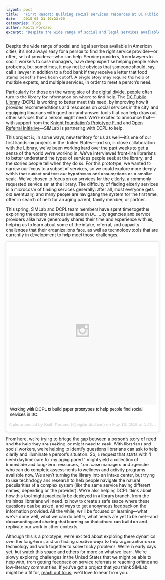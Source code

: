 ```yaml
---
layout: post
title:  "First Resort: Building social services resources at DC Public Library"
date:   2015-05-21 10:22:00
categories: blog
author: Keith Porcaro
excerpt: "Despite the wide range of social and legal services available in American cities, it’s not always easy for a person to find the right service provider—or often, set of providers—who can help. Service providers, from lawyers to social workers to case managers, have deep expertise helping people solve problems, but sometimes, it may not be obvious that someone should, say, call a lawyer in addition to a food bank if they receive a letter that food stamp benefits have been cut off.  A single story may require the help of multiple experts, and multiple services, in order to meet a person’s need."
---
```

Despite the wide range of social and legal services available in American cities, it’s not always easy for a person to find the right service provider—or often, set of providers—who can help. Service providers, from lawyers to social workers to case managers, have deep expertise helping people solve problems, but sometimes, it may not be obvious that someone should, say, call a lawyer in addition to a food bank if they receive a letter that food stamp benefits have been cut off.  A single story may require the help of multiple experts, and multiple services, in order to meet a person’s need.
 
Particularly for those on the wrong side of the [digital divide](https://www.youtube.com/watch?v=S4O0MK0ZDRE), people often turn to the library for information on where to find help. The [DC Public Library](http://dclibrary.org) (DCPL) is working to better meet this need, by improving how it provides recommendations and resources on social services in the city, and equipping librarians with question-and-answer tools that can help draw out other services that a person might need. We’re excited to announce that—with support from the [Knight Foundation’s Prototype Fund](http://www.knightfoundation.org/funding-initiatives/knight-prototype-fund/) and [Open Referral Initiative](http://openreferral.org)—SIMLab is partnering with DCPL to help.
 
This project is, in some ways, new territory for us as well—it’s one of our first hands-on projects in the United States—and so, in close collaboration with the Library, we’ve been working hard over the past weeks to get a sense of the world we’re working in. We’ve interviewed front-line librarians to better understand the types of services people seek at the library, and the stories people tell when they do so. For this prototype, we wanted to narrow our focus to a subset of services, so we could explore more deeply within that subset and test our hypotheses and assumptions on a smaller scale. We’ve chosen to focus on on services for the elderly, a commonly requested service set at the library. The difficulty of finding elderly services is a microcosm of finding services generally: after all, most everyone gets old eventually, and many people are navigating the system for the first time, often in search of help for an aging parent, family member, or partner. 
 
This spring, SIMLab and DCPL team members have spent time together exploring the elderly services available in DC. City agencies and service providers alike have generously shared their time and experience with us, helping us to learn about some of the intake, referral, and capacity challenges that their organizations face, as well as technology tools that are currently in development to help meet those challenges.
 
<blockquote class="instagram-media" data-instgrm-captioned data-instgrm-version="4" style=" background:#FFF; border:0; border-radius:3px; box-shadow:0 0 1px 0 rgba(0,0,0,0.5),0 1px 10px 0 rgba(0,0,0,0.15); margin: 1px; max-width:658px; padding:0; width:99.375%; width:-webkit-calc(100% - 2px); width:calc(100% - 2px);"><div style="padding:8px;"> <div style=" background:#F8F8F8; line-height:0; margin-top:40px; padding:50% 0; text-align:center; width:100%;"> <div style=" background:url(data:image/png;base64,iVBORw0KGgoAAAANSUhEUgAAACwAAAAsCAMAAAApWqozAAAAGFBMVEUiIiI9PT0eHh4gIB4hIBkcHBwcHBwcHBydr+JQAAAACHRSTlMABA4YHyQsM5jtaMwAAADfSURBVDjL7ZVBEgMhCAQBAf//42xcNbpAqakcM0ftUmFAAIBE81IqBJdS3lS6zs3bIpB9WED3YYXFPmHRfT8sgyrCP1x8uEUxLMzNWElFOYCV6mHWWwMzdPEKHlhLw7NWJqkHc4uIZphavDzA2JPzUDsBZziNae2S6owH8xPmX8G7zzgKEOPUoYHvGz1TBCxMkd3kwNVbU0gKHkx+iZILf77IofhrY1nYFnB/lQPb79drWOyJVa/DAvg9B/rLB4cC+Nqgdz/TvBbBnr6GBReqn/nRmDgaQEej7WhonozjF+Y2I/fZou/qAAAAAElFTkSuQmCC); display:block; height:44px; margin:0 auto -44px; position:relative; top:-22px; width:44px;"></div></div> <p style=" margin:8px 0 0 0; padding:0 4px;"> <a href="https://instagram.com/p/2ooOrvJKUb/" style=" color:#000; font-family:Arial,sans-serif; font-size:14px; font-style:normal; font-weight:normal; line-height:17px; text-decoration:none; word-wrap:break-word;" target="_top">Working with DCPL to build paper prototypes to help people find social services in DC.</a></p> <p style=" color:#c9c8cd; font-family:Arial,sans-serif; font-size:14px; line-height:17px; margin-bottom:0; margin-top:8px; overflow:hidden; padding:8px 0 7px; text-align:center; text-overflow:ellipsis; white-space:nowrap;">A photo posted by Keith Porcaro (@vigilantballoon) on <time style=" font-family:Arial,sans-serif; font-size:14px; line-height:17px;" datetime="2015-05-13T20:03:27+00:00">May 13, 2015 at 1:03pm PDT</time></p></div></blockquote>
<script async defer src="//platform.instagram.com/en_US/embeds.js"></script>

From here, we’re trying to bridge the gap between a person’s story of need and the help they are seeking, or might need to seek. With librarians and social workers, we’re helping to identify questions librarians can ask to help clarify and illuminate a person’s situation. So, a request that starts with “I need daytime care for my aging parent” might yield a collection of immediate and long-term resources, from case managers and agencies who can do complete assessments to wellness and activity programs available now. We aren’t turning the library into an intake center, but trying to use technology and research to help people navigate the natural peculiarities of a complex system (like the same service having different names, depending on the provider).  We’re also helping DCPL think about how this tool might practically be deployed in a library branch, from the trainings librarians will need, to how to create a safe space where these questions can be asked, and ways to get anonymous feedback on the information provided. All the while, we’ll be focused on learning—what we’ve done well, what we can do better, what needs are yet to be met—and documenting and sharing that learning so that others can build on and replicate our work in other contexts. 
 
Although this is a prototype, we’re excited about exploring these dynamics over the long-term, and on finding creative ways to help organizations use technology and work together to solve tricky problems. We’re in early days yet, but watch this space and others for more on what we learn. We’re slowly exploring challenges in the United States that we might be able to help with, from getting feedback on service referrals to reaching offline and low-literacy communities. If you’ve got a project that you think SIMLab might be a fit for, [reach out to us](mailto:hello@simlab.org); we’d love to hear from you.